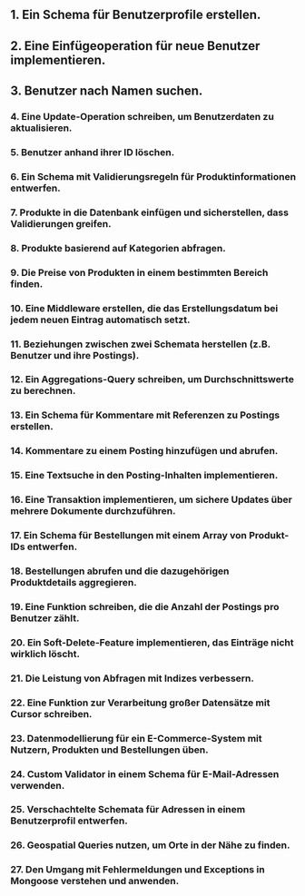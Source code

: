 ## 1. Ein Schema für Benutzerprofile erstellen.

## 2. Eine Einfügeoperation für neue Benutzer implementieren.

## 3. Benutzer nach Namen suchen.

### 4. Eine Update-Operation schreiben, um Benutzerdaten zu aktualisieren.

### 5. Benutzer anhand ihrer ID löschen.

### 6. Ein Schema mit Validierungsregeln für Produktinformationen entwerfen.

### 7. Produkte in die Datenbank einfügen und sicherstellen, dass Validierungen greifen.

### 8. Produkte basierend auf Kategorien abfragen.

### 9. Die Preise von Produkten in einem bestimmten Bereich finden.

### 10. Eine Middleware erstellen, die das Erstellungsdatum bei jedem neuen Eintrag automatisch setzt.

### 11. Beziehungen zwischen zwei Schemata herstellen (z.B. Benutzer und ihre Postings).

### 12. Ein Aggregations-Query schreiben, um Durchschnittswerte zu berechnen.

### 13. Ein Schema für Kommentare mit Referenzen zu Postings erstellen.

### 14. Kommentare zu einem Posting hinzufügen und abrufen.

### 15. Eine Textsuche in den Posting-Inhalten implementieren.

### 16. Eine Transaktion implementieren, um sichere Updates über mehrere Dokumente durchzuführen.

### 17. Ein Schema für Bestellungen mit einem Array von Produkt-IDs entwerfen.

### 18. Bestellungen abrufen und die dazugehörigen Produktdetails aggregieren.

### 19. Eine Funktion schreiben, die die Anzahl der Postings pro Benutzer zählt.

### 20. Ein Soft-Delete-Feature implementieren, das Einträge nicht wirklich löscht.

### 21. Die Leistung von Abfragen mit Indizes verbessern.

### 22. Eine Funktion zur Verarbeitung großer Datensätze mit Cursor schreiben.

### 23. Datenmodellierung für ein E-Commerce-System mit Nutzern, Produkten und Bestellungen üben.

### 24. Custom Validator in einem Schema für E-Mail-Adressen verwenden.

### 25. Verschachtelte Schemata für Adressen in einem Benutzerprofil entwerfen.

### 26. Geospatial Queries nutzen, um Orte in der Nähe zu finden.

### 27. Den Umgang mit Fehlermeldungen und Exceptions in Mongoose verstehen und anwenden.
